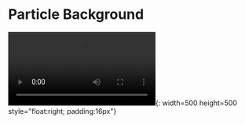 # Particle Background

![video](https://user-images.githubusercontent.com/98854432/187802277-0daba83a-409f-4c2a-95ea-1e1618fbeaa3.mp4){: width=500 height=500 style="float:right; padding:16px"} 
